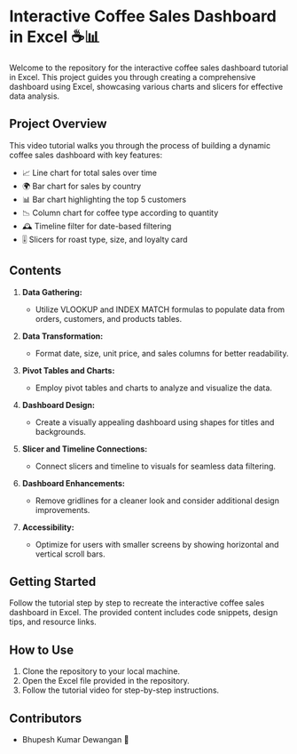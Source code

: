 # Interactive Coffee Sales Dashboard in Excel ☕📊

Welcome to the repository for the interactive coffee sales dashboard tutorial in Excel. This project guides you through creating a comprehensive dashboard using Excel, showcasing various charts and slicers for effective data analysis.

## Project Overview

This video tutorial walks you through the process of building a dynamic coffee sales dashboard with key features:

- 📈 Line chart for total sales over time
- 🌍 Bar chart for sales by country
- 📊 Bar chart highlighting the top 5 customers
- 📉 Column chart for coffee type according to quantity
- 🕰️ Timeline filter for date-based filtering
- 🎚️ Slicers for roast type, size, and loyalty card

## Contents

1. **Data Gathering:**
   - Utilize VLOOKUP and INDEX MATCH formulas to populate data from orders, customers, and products tables.

2. **Data Transformation:**
   - Format date, size, unit price, and sales columns for better readability.

3. **Pivot Tables and Charts:**
   - Employ pivot tables and charts to analyze and visualize the data.

4. **Dashboard Design:**
   - Create a visually appealing dashboard using shapes for titles and backgrounds.

5. **Slicer and Timeline Connections:**
   - Connect slicers and timeline to visuals for seamless data filtering.

6. **Dashboard Enhancements:**
   - Remove gridlines for a cleaner look and consider additional design improvements.

7. **Accessibility:**
   - Optimize for users with smaller screens by showing horizontal and vertical scroll bars.

## Getting Started

Follow the tutorial step by step to recreate the interactive coffee sales dashboard in Excel. The provided content includes code snippets, design tips, and resource links.

## How to Use

1. Clone the repository to your local machine.
2. Open the Excel file provided in the repository.
3. Follow the tutorial video for step-by-step instructions.

## Contributors

- Bhupesh Kumar Dewangan 🚀
